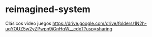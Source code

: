 # reimagined-system
Clásicos vídeo juegos 
https://drive.google.com/drive/folders/1N2h-uqYOUZ5w2yZPwpn9iGnHqW__cdxT?usp=sharing
